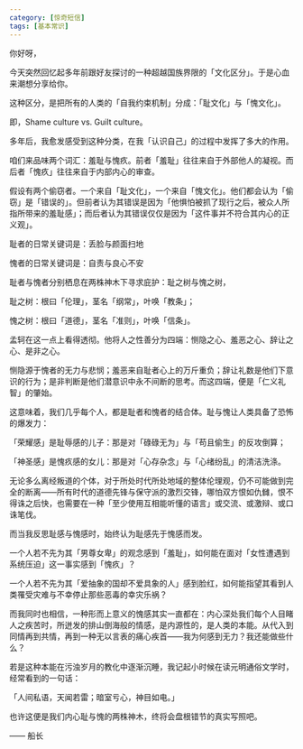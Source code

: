 ```yaml
---
category: [惊奇短信]
tags: [基本常识]
---
```


你好呀，

今天突然回忆起多年前跟好友探讨的一种超越国族界限的「文化区分」。于是心血来潮想分享给你。

这种区分，是把所有的人类的「自我约束机制」分成：「耻文化」与「愧文化」。

即，Shame culture vs. Guilt culture。

多年后，我愈发感受到这种分类，在我「认识自己」的过程中发挥了多大的作用。

咱们来品味两个词汇：羞耻与愧疚。前者「羞耻」往往来自于外部他人的凝视。而后者「愧疚」往往来自于内部内心的审查。

假设有两个偷窃者。一个来自「耻文化」，一个来自「愧文化」。他们都会认为「偷窃」是「错误的」。但前者认为其错误是因为「他惧怕被抓了现行之后，被众人所指所带来的羞耻感」；而后者认为其错误仅仅是因为「这件事并不符合其内心的正义观」。

耻者的日常关键词是：丢脸与颜面扫地

愧者的日常关键词是：自责与良心不安

耻者与愧者分别栖息在两株神木下寻求庇护：耻之树与愧之树，

耻之树：根曰「伦理」，茎名「纲常」，叶唤「教条」；

愧之树：根曰「道德」，茎名「准则」，叶唤「信条」。

孟轲在这一点上看得透彻。他将人之性善分为四端：恻隐之心、羞恶之心、辞让之心、是非之心。

恻隐源于愧者的无力与悲悯；羞恶来自耻者心上的万斤重负；辞让礼数是他们下意识的行为；是非判断是他们潜意识中永不间断的思考。而这四端，便是「仁义礼智」的肇始。

这意味着，我们几乎每个人，都是耻者和愧者的结合体。耻与愧让人类具备了恐怖的爆发力：

「荣耀感」是耻辱感的儿子：那是对「碌碌无为」与「苟且偷生」的反攻倒算；

「神圣感」是愧疚感的女儿：那是对「心存杂念」与「心绪纷乱」的清洁洗涤。

无论多么离经叛道的个体，对于所处时代所处地域的整体伦理观，仍不可能做到完全的断离——所有时代的道德先锋与保守派的激烈交锋，哪怕双方恨如仇雠，恨不得诛之后快，也需要在一种「至少使用互相能听懂的语言」或交流、或激辩、或口诛笔伐。

而当我反思耻感与愧感时，始终认为耻感先于愧感而发。

一个人若不先为其「男尊女卑」的观念感到「羞耻」，如何能在面对「女性遭遇到系统压迫」这一事实感到「愧疚」？

一个人若不先为其「爱抽象的国却不爱具象的人」感到脸红，如何能指望其看到人类罹受灾难与不幸停止那些恶毒的幸灾乐祸？

而我同时也相信，一种形而上意义的愧感其实一直都在：内心深处我们每个人目睹人之疾苦时，所迸发的排山倒海般的情感，是内源性的，是人类的本能。从代入到同情再到共情，再到一种无以言表的痛心疾首——我为何感到无力？我还能做些什么？

若是这种本能在污浊岁月的教化中逐渐沉睡，我记起小时候在读元明通俗文学时，经常看到的一句话：

「人间私语，天闻若雷；暗室亏心，神目如电。」

也许这便是我们内心耻与愧的两株神木，终将会盘根错节的真实写照吧。

—— 船长